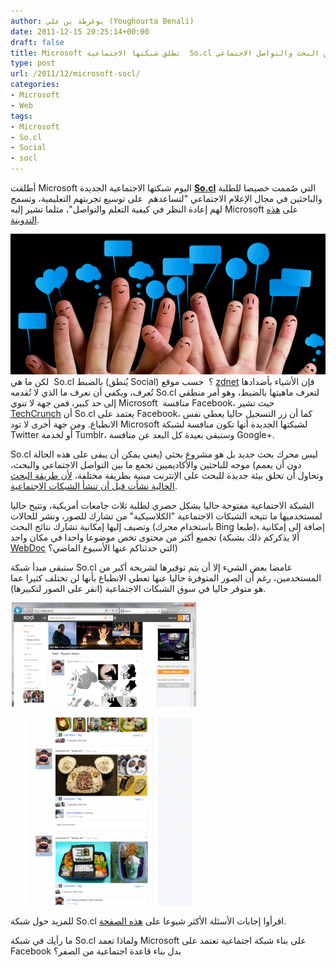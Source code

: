 ```yaml
---
author: يوغرطة بن علي (Youghourta Benali)
date: 2011-12-15 20:25:14+00:00
draft: false
title: Microsoft تطلق شبكتها الاجتماعية  So.cl التي تمزج ما بين البحث والتواصل الاجتماعي
type: post
url: /2011/12/microsoft-socl/
categories:
- Microsoft
- Web
tags:
- Microsoft
- So.cl
- Social
- socl
---
```


أطلقت Microsoft اليوم شبكتها الاجتماعية الجديدة **[So.cl](http://www.so.cl/)** التي صُممت خصيصا للطلبة والباحثين في مجال الإعلام الاجتماعي "لتساعدهم  على توسيع تجربتهم التعليمية، وتسمح لهم إعادة النظر في كيفية التعلم والتواصل"، مثلما تشير إليه Microsoft على [هذه التدوينة](http://research.microsoft.com/en-us/news/features/socl-121511.aspx).







[![شعار شبكة So.cl الاجتماعية](so.cl_.png)
](so.cl_.png) لكن ما هي  So.cl بالضبط (يُنطق Social) ؟  حسب موقع [zdnet](http://www.zdnet.com/blog/microsoft/microsoft-takes-the-wraps-off-its-socl-social-search-project/11442) فإن الأشياء بأضدادها تُعرف، ويكفي أن نعرف ما الذي لا تُقدمه So.cl لنعرف ماهيتها بالضبط، وهو أمر منطقي إلى حد كبير، فمن جهة لا تنوي Microsoft  منافسة Facebook، حيث تشير [TechCrunch](http://techcrunch.com/2011/12/15/microsoft-launches-so-cl-as-a-social-network-for-students/) أن So.cl يعتمد على Facebook، كما أن زر التسجيل حاليا يعطي نفس الانطباع. ومن جهة أخرى لا تود Microsoft لشبكتها الجديدة أنها تكون منافسة لشبكة Twitter أو لخدمة Tumblr، وستبقى بعيدة كل البعد عن منافسة Google+.




So.cl ليس محرك بحث جديد بل هو مشروع بحثي (يعني يمكن أن يبقى على هذه الحالة دون أن يعمم) موجه للباحثين والأكاديميين تجمع ما بين التواصل الاجتماعي والبحث، وتحاول أن تخلق بيئة جديدة للبحث على الإنترنت مبنية بطريقة مختلفة، [لأن طريقة البحث الحالية نشأت قبل أن تنشأ الشبكات الاجتماعية](http://www.geekwire.com/2011/microsoft-opening-socl-research-experiment-social-learning).




الشبكة الاجتماعية مفتوحة حاليا بشكل حصري لطلبة ثلاث جامعات أمريكية، وتتيح حاليا لمستخدميها ما تتيحه الشبكات الاجتماعية "الكلاسيكية" من تشارك للصور، ونشر للحالات وتضيف إليها إمكانية تشارك نتائج البحث (باستخدام محرك Bing طبعا)، إضافة إلى إمكانية تجميع أكثر من محتوى تخص موضوعا واحدا في مكان واحد (ألا يذكركم ذلك بشبكة [WebDoc](../2011/12/webdoc/) التي حدثناكم عنها الأسبوع الماضي؟)




ستبقى مبدأ شبكة So.cl غامضا بعض الشيء إلا أن يتم توفيرها لشريحة أكبر من المستخدمين، رغم أن الصور المتوفرة حاليا عنها تعطي الانطباع بأنها لن تختلف كثيرا عما هو متوفر حاليا في سوق الشبكات الاجتماعية (انقر على الصور لتكبيرها).




[![واجهة شبكة So.cl](socl-interface-300x167.png)
](https://www.it-scoop.com/wp-content/uploads/2011/12/socl-interface.png)




[![مثال عن المحتويات المنشورة على So.cl](soclfeed-291x300.png)
](https://www.it-scoop.com/wp-content/uploads/2011/12/soclfeed.png)




للمزيد حول شبكة So.cl اقرأوا إجابات الأسئلة الأكثر شيوعا على [هذه الصفحة](http://www.so.cl/about/faq).




ما رأيك في شبكة So.cl ولماذا تعمد Microsoft على بناء شبكة اجتماعية تعتمد على Facebook بدل بناء قاعدة اجتماعية من الصفر؟
